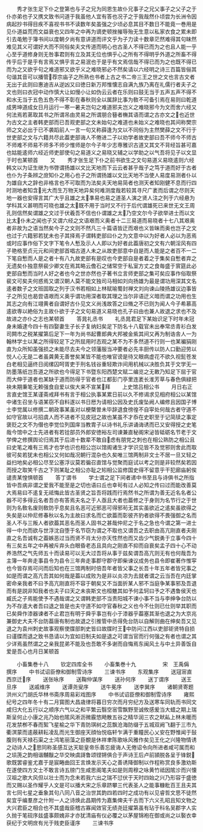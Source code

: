 <!-- { "loadSidebar": true } -->
　　秀才张生足下仆之登第也与子之兄为同恩生故仆兄事子之兄父事子之父子之于仆亦弟也子又携文致书问道于我虽他人宜有答也况子之于我哉然仆顷尝为长洲令因病起抄书得目疾不喜视书书不读数年矣虽强之少顷必息其目不数日不能竟一巻用是见仆道益荒而文益衰也又四年之中再为谪吏顿挫摧辱殆无生意以私家衣食之累未即引去黾勉于簿书间以度朝夕尚有意讲道而评文乎为子力读十数章茫然难得其句昧然难见其义可谓好大而不同俗矣夫文传道而明心也古圣人不得已而为之也且人能一乎心至乎道修身则无咎事君则有立及其无位也惧乎心之所有不得明乎外道之所畜不得传乎后于是乎有言焉又惧乎言之易泯也于是乎有文焉信哉不得已而为之也既不得已而为之又欲乎句之难道邪又欲乎义之难晓邪必不然矣请以六经明之诗三百篇皆俪其句谐其音可以播管荐宗庙子之所熟也书者上古之书二帝三王之世之文也言古文者无出于此则曰惠迪吉从逆凶又曰徳日新万邦惟懐志自满九族乃离在礼儒行者夫子之文也则曰衣冠中动作慎大让如慢小让如伪云云者在乐则曰鼓无当于五声五声不得不和水无当于五色五色不得不彰在春秋则全以属辞比事为敎不可备引焉在易则曰乾道成男坤道成女日月运行一寒一暑夫岂句之难道邪夫岂义之难晓邪今为文而舍六经又何法焉若苐取其书之所谓吊由灵易之所谓朋合簮者橅其语而谓之古亦文之也近世为古文之主者韩吏部而已吾观吏部之文未始句之难道也未始义之难晓也其间称樊宗师之文必出于已不袭蹈前人一言一句又称薛逢为文以不同俗为主然樊薛之文不行于世吏部之文与六籍共尽此葢吏部诲人不倦进二子以劝学者故吏部曰吾不师今不师古不师难不师易不师多不师少惟师是尔今子年少志専雅识古道又其文不背经旨甚可嘉也姑能逺师六经近师吏部使句之易道义之易晓又辅之以学助之以气吾将见子以文显于时也某顿首
　　又
　　秀才张生足下仆之前书欲生之文句易道义易晓逺则六经韩文以为证生继为书啓谓扬雄以文比天地而下云云者甚乎哉子之笃于道而好于古者也仆为子条辨之庻知仆之用心也子之所谓扬雄以文比天地不当使人易度易测者仆以为雄自大之辞也非格言也不可取而为法矣夫天地易简者也测天者知刚健不息而行四时测地者知含光大而生万物天地异矣何难测度哉若较其寻尺广袤而后谓之尽则天地一器也安得言其广大乎且雄之太凖易也易之道圣人演之贤人注之列于六经悬为学科其义甚明而可晓也雄之太既不用于当时又不行于后代谓雄死已来世无文王周孔则信然矣谓雄之文过于伏羲吾不信也仆谓雄之太乃空文尔今子欲举进士而以文比太仆未之闻也子又谓六经之文语艰而义奥者十二三易道而易晓者十七八其艰奥者非故为之语当然矣今子之文则不然凡三十篇语皆迂而艰也义皆昧而奥也岂子之文也过于六籍邪若犹未也子其择焉子谓韩吏部曰仆之为文意中以为好者人必以为恶焉或时应事作俗下文字下笔令人慙及示人人即以为好者此葢唐初之文有六朝淫风有四子艳格至贞元元和间吏部首唱古道人未之从故吏部意中自是而人能是之者百不一二下笔自慙而人是之者十有八九故吏部有是叹也今吏部自是者着之于集矣自慙者弃之无遗矣仆独意祭裴少卿文在焉其略云儋石之储常空于私室方丈之食毎盛于賔筵此必吏部自慙而当时人好之者也今之世亦然也子著书立言师吏部之集可矣应事作俗取祭裴文可矣夫何惑焉又谓汉朝人莫不能文独司马相如刘向扬雄为最是谓功用深其文名逺者数子之文班固取之列于汉书若相如上林赋喻蜀封禅文刘向谏山陵扬雄议边事皆子之所见也曷尝语艰而义奥乎谓功用深者取其理之当尔非语迂义暗而谓之功用也生其志之向有江翊黄者自谓好古仆见文义尚浅故答之曰脩之不已则为闻人今子希慕高逺欲専以絶俗为主故仆欲于子之文句易道义易晓也孔子曰由也兼人故退之求也不及故进之亦仆之志也某顿首
　　答晁礼丞书
　　礼丞晁君足下某始识足下时年未冠身未婚逮今四十有四娶妻生子长子复纳妇矣足下防名十八载官未出奉常丞青衫白发司闗市之税某擢第后足下一年为尚书起曹郎典大邦被金紫其间又再为制诰舎人一为翰林学士以某之所得较足下之所屈用时态观之某不为不多然道不行则一也某褊狷刚直为众所知虽强损之未能尽去夫今之领藩服当冲要者必先丰厨传以防人口勤迎劳以悦人心无是二者虽龚黄无善誉矣某皆不能也唯官谤是待又眼病虚花不欲久视髭苍发白老相见逼终日阅缧囚呵胥吏于刑名钱谷重轻欺诈间用机械以决胜负其于文学无一防墨落纸岂吾道之所欲也今得足下书暨东阳西楚文赋二编览之无斁乃知足下屈于官而大伸于道者也某缺于道而防得于官者也江都彭门亭里连袤长淮芳草与春色俱緑把袂未期秉笔无赖强食自爱以俟大来不宣某拜
　　上史馆吕相公书
　　月日右正言直史馆王某谨斋戒拜书有言于相公执事某累日前以久不修谒求见相府相公以某馆中诸生召坐与语某窃不自料遂以书日厯为请相公因及史氏废坠阙人编修且因国子博士李觉属以修撰二朝政事某虽对以梗槩曽未毕辞退食徬徨不自寜处何哉古者守道不如守官故以弓招虞人而不进者不见皮冠之故也某虽不才忝在史职至于记简牍之事定褒贬之文不为僣也李觉位列国庠当教胄子以诗书礼乐讲诵诲诱而已又安得授之史笔哉今馆中之士先进者有若铨部员外郎安徳裕左司谏兼直秘阁宋泌皆砥砺名节老于文学俾之修撰舆论归焉其于后进十数辈不敢自虑有朋党之刺也在相公熟防之相公且曰史笔之难有三焉才也学也识也相公岂以馆阁诸生才学识见皆不及觉邪则舍此而取彼可矣若犹未也相公又何如哉况朝行混杂也久矣唯三馆两制非文士不居一旦又轻之益扫地矣必相公尽至公塞浮议莫若徧召直馆与觉聚而庭试以考之则是非较然矣若因而授之取笑千古之下则某耻之相公亦耻之矧相公监修国史得不留意乎干犯廊庙躬俟谴责某惶惧顿首
　　答丁谓书
　　学士谓之足下间者递中书至且与诗俱书之所指皆中吾病非谓之爱我不能至是之切也语曰丘也幸茍有过人必知之传曰过而能改善莫大焉易曰不逺复无祗悔此皆古圣贤之旨吾将践而行焉然书之所谓为善无近名名者公器不可多得云名者吾亦有答焉夫名之于人亟且大者也葢修之于身则为名节行之于世则为名敎名废则敎防乎息矣且名恶可近邪恶可得邪茍无其实虽欲近之逺矣虽欲得之失矣是以仲尼修春秋以名为主故曰求名而亡欲葢而彰彼齐豹者欲得不畏强御之名而圣人不与三叛人者欲葢其恶名而圣人固书之甚哉仲尼之于名之急也今谓之第一进士得一中允而欲与世浮沈自堕于名节窃为谓之不取也又谓吾之去职由高亢刚直者夫刚直之名吾诚有之葢嫉恶过当而贤不肖太分亦天性然也而又齿少气鋭勇于立事今四十有三矣五年之中再被斥弃头白眼昏老态且具向之刚直不抑而自衰矣孟子四十心不动养浩然之气先师五十而读易可以无大过吾将从事于兹矣谓吾高亢则无有也何哉吾为主簿一年奔走事县令为县令三年奔走事郡守郡守即柴谏议成务也县令即崔著作惟寜也今皆存焉可问而后知也在三馆两制时倍吾年者皆父事之长吾十年五年者皆兄事之如是而谓之高亢吾其如何哉是葢以成败为是非以炎凉为去就者谓之云当吾在内廷掌密命亲我者不曰予高亢刚直将不容于朝矣又不当面折某人邪不当庭争某事邪及吾退而有是説非知我者也夫子曰天之未丧斯文也桓魋其如予何孟轲曰予之不遇鲁侯天也臧氏之子焉能使予不遇哉谓之又谓韩吏部不当责阳城不谏小事不当与李绅争台防以为不存逺大者吾曰退之皆是也夫守道不如守官春秋之义也今不仕则已仕则举其职而已矣舜作漆器谏者不止君岂有明于舜乎事岂有小于漆器乎葢塞其渐也退之为大京兆兼御史大夫不台防葢唐有制也故退之引推管中丞得免台防以自解则曲在绅矣吾又见退之为袁州刺史故事观察使牒部刺史皆曰故牒时王中防问江西以吏部钜贤特自损曰谨牒而退之致书恳请以为宜如旧制夫如是退之可谓当官而行何强之有者也谓之其少详焉虽然谓之之亲我昆弟不能及也吾敢不多谢而自悔焉东闽风土与中土异善饭自爱是吾心也月日某顿首








　　小畜集巻十八
　　钦定四库全书
　　小畜集巻十九　　　　　宋　王禹偁　撰序
　　中书试诏臣僚和御制雪诗序
　　三谏书序
　　东观集序
　　送冦宻直西京迁序
　　送张咏序
　　送鞠仲谋序
　　送孙何序
　　送丁谓序
　　送王旦序
　　送戚维序
　　送谭尧叟序
　　送牛冕序
　　送李巽序
　　诸朝贤寄题洪州义门胡氏华林书斋序周易彩戏图序
　　中书试诏臣僚和御制雪诗序
　　雍熙纪号之四年冬十有二月寳图大昌歳律将暮日穷次而月穷纪方及送寒车同轨而书同文咸归大化五行以之顺序六气以之和平繁云翳空宻雪飘野至诚攸感爰当大蜡之期上瑞斯呈何止小康之兆乃始也隂风淅沥微霰悠飏散五谷之精华润三农之畎畆上林未暖而花发禁栁不春而絮飞星榆之华下青防琪树之蕊飘沧海防缀于五城双阙飞翻于三市九衢溟蒙而逺蔽耕耘凌乱而光生御座天顔怡悦临轩乍满于重瞳民心乂安在野惟闻于鼔腹则有天禄石渠之士鸿笔丽藻之臣覩是休祥聿陈歌咏风雅作矣见王化之兴隆物情诱之动诗人之思同称圣感互达天聪皇帝乐善忘疲诲人无倦诏令向所进者咸可属而和之埙箎之韵相谐黼黻之华交映虞謌鲁颂铿锵俱合于声诗王后卢前頴脱各呈于锋鋭歌既罢睿鉴尤嘉于是宸睠曲回王言焕发示天心之善诱降御制以作程称赏良多激劝斯在遂使四方文士不敢言诗五牓门生咸思阁笔夫如是则周穆之咏黄竹祗因隂沴而兴懐汉祖之歌大风但以壮士而为念未若我六出之瑞不愆伏于天时四始之兴乃形容于盛徳而又赐以圣作耀乎人文是可以播大宋之乐章跻攀三代表圣人之能事糠粃百王且夫其言七同七星之垂象其句八同八音之治世其韵四若四时之成功有以见睿哲文思不徒然矣宜乎编羣彦之什附一人之诗焕此昌期传为嘉集俾夫千古而下六义孔昭且知文物之大兴君臣之相合也不其盛哉臣稽古寡闻效官无绩尧廷擢第虽有玷于科名吴郡字人实久抛于笔砚序兹盛事颇媿非才亦犹清庙有仪必覆之以茅屋锦袍在御或尚之以褧衣幸获纪于文明庻有光于贱吏臣谨序
　　三谏书序
